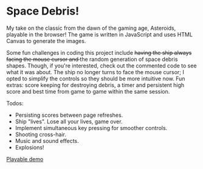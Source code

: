 # Space Debris!
My take on the classic from the dawn of the gaming age, Asteroids, playable in the browser! The game is written in JavaScript and uses HTML Canvas to generate the images.

Some fun challenges in coding this project include <strike>having the ship always facing the mouse cursor and </strike> the random generation of space debris shapes. Though, if you're interested, check out the commented code to see what it was about. The ship no longer turns to face the mouse cursor; I opted to simplify the controls so they should be more intuitive now. Fun extras: score keeping for destroying debris, a timer and persistent high score and best time from game to game within the same session.

Todos:
- Persisting scores between page refreshes.
- Ship "lives". Lose all your lives, game over.
- Implement simultaneous key pressing for smoother controls.
- Shooting cross-hair.
- Music and sound effects.
- Explosions!




[Playable demo][live_link]

[live_link]: http://ctram.github.io/space_debris
